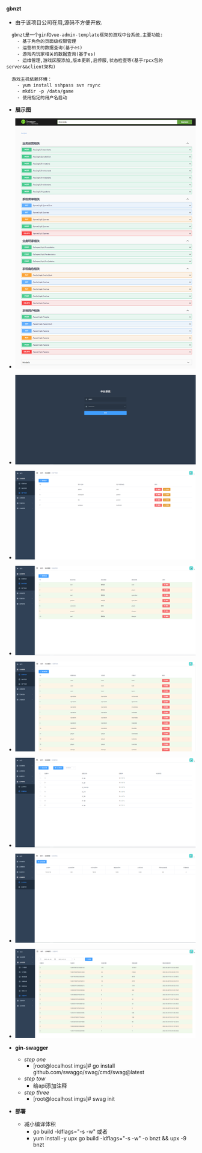 #### gbnzt

* 由于该项目公司在用,源码不方便开放.

```
  gbnzt是一个gin和vue-admin-template框架的游戏中台系统,主要功能:
    - 基于角色的页面级权限管理
    - 运营相关的数据查询(基于es)
    - 游戏内玩家相关的数据查询(基于es)
    - 运维管理,游戏区服添加,版本更新,启停服,状态检查等(基于rpcx包的server&&client架构)

  游戏主机依赖环境：
    - yum install sshpass svn rsync
    - mkdir -p /data/game
    - 使用指定的用户名启动
```


* **展示图**
* ![alt text](imgs/interface.png)
* ![alt text](imgs/login.png)
* ![alt text](imgs/user.png)
* ![alt text](imgs/role.png)
* ![alt text](imgs/menu.png)
* ![alt text](imgs/zone.png)
* ![alt text](imgs/host.png)
* ![alt text](imgs/recharge.png)
* **gin-swagger**
  * *step one*
    * [root@localhost imgs]# go install github.com/swaggo/swag/cmd/swag@latest
  * *step tow*
    * 给api添加注释
  * *step three*
    * [root@localhost imgs]# swag init


* **部署**
  * 减小编译体积
    - go build -ldflags="-s -w" 或者
    - yum install -y upx
    go build -ldflags="-s -w" -o bnzt && upx -9 bnzt
